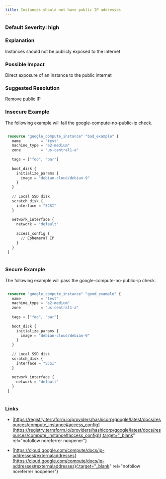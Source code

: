 ```yaml
---
title: Instances should not have public IP addresses
---
```


### Default Severity: <span class="severity high">high</span>

### Explanation

Instances should not be publicly exposed to the internet

### Possible Impact
Direct exposure of an instance to the public internet

### Suggested Resolution
Remove public IP


### Insecure Example

The following example will fail the google-compute-no-public-ip check.
```terraform

 resource "google_compute_instance" "bad_example" {
   name         = "test"
   machine_type = "e2-medium"
   zone         = "us-central1-a"
 
   tags = ["foo", "bar"]
 
   boot_disk {
     initialize_params {
       image = "debian-cloud/debian-9"
     }
   }
 
   // Local SSD disk
   scratch_disk {
     interface = "SCSI"
   }
 
   network_interface {
     network = "default"
 
     access_config {
       // Ephemeral IP
     }
   }
 }
 
```



### Secure Example

The following example will pass the google-compute-no-public-ip check.
```terraform

 resource "google_compute_instance" "good_example" {
   name         = "test"
   machine_type = "e2-medium"
   zone         = "us-central1-a"
 
   tags = ["foo", "bar"]
 
   boot_disk {
     initialize_params {
       image = "debian-cloud/debian-9"
     }
   }
 
   // Local SSD disk
   scratch_disk {
     interface = "SCSI"
   }
 
   network_interface {
     network = "default"
   }
 }
 
```



### Links


- [https://registry.terraform.io/providers/hashicorp/google/latest/docs/resources/compute_instance#access_config](https://registry.terraform.io/providers/hashicorp/google/latest/docs/resources/compute_instance#access_config){:target="_blank" rel="nofollow noreferrer noopener"}

- [https://cloud.google.com/compute/docs/ip-addresses#externaladdresses](https://cloud.google.com/compute/docs/ip-addresses#externaladdresses){:target="_blank" rel="nofollow noreferrer noopener"}




